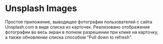 # Unsplash Images

Простое приложение, выводящее фотографии пользователей с сайта Unsplash.com в виде списка из карточек.  Реализовано отображение фотографии во весь экран в полном разрешении при клике на карточку, а также обновление списка способом "Pull down to refresh".

